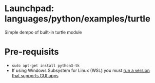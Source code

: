 # Launchpad: languages/python/examples/turtle
Simple dempo of built-in turtle module 

# Pre-requisits
  * `sudo apt-get install python3-tk`
  * If using Windows Subsystem for Linux (WSL) you must [run a version that supports GUI apps](https://learn.microsoft.com/en-us/windows/wsl/tutorials/gui-apps)